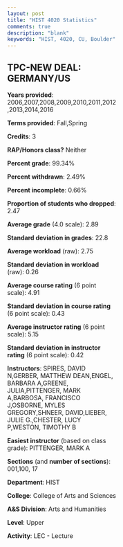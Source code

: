 ```yaml
---
layout: post
title: "HIST 4020 Statistics"
comments: true
description: "blank"
keywords: "HIST, 4020, CU, Boulder"
--- 
```

<head>
<script src="https://ajax.googleapis.com/ajax/libs/jquery/2.1.3/jquery.min.js"></script>
<script src="https://dl.dropboxusercontent.com/s/pc42nxpaw1ea4o9/highcharts.js?dl=0"></script>
<!-- <script src="../assets/js/highcharts.js"></script> -->
<style type="text/css">@font-face {
	font-family: "Bebas Neue";
	src: url(https://www.filehosting.org/file/details/544349/BebasNeue%20Regular.otf) format("opentype");
	}
	h1.Bebas { 
		font-family: "Bebas Neue", Verdana, Tahoma;
	}
</style>
</head>
<body>
	<div id="container" style="float: right; width: 45%; height: 88%; margin-left: 2.5%; margin-right: 2.5%;"></div>
	<script language="JavaScript">
		$(document).ready(function() {
		var chart = {type: 'column'};
		var title = {text: 'Grade Distribution'};
		var xAxis = {categories: ['A','B','C','D','F'],crosshair: true};
		var yAxis = {min: 0,title: {text: 'Percentage'}};
		var tooltip = {headerFormat: '<center><b><span style="font-size:20px">{point.key}</span></b></center>',
		               pointFormat: '<td style="padding:0"><b>{point.y:.1f}%</b></td>',
		               footerFormat: '</table>',shared: true,useHTML: true};
		var plotOptions = {column: {pointPadding: 0.0,borderWidth: 0}};  
		var credits = {enabled: false};var series= [{name: 'Percent',data: [24.7,51.27,18.16,2.21,3.65,]}];
		var json = {};
		json.chart = chart;
		json.title = title;
		json.tooltip = tooltip;
		json.xAxis = xAxis;
		json.yAxis = yAxis;  
		json.series = series;
		json.plotOptions = plotOptions;  
		json.credits = credits;
		$('#container').highcharts(json);
	});
	</script>
</body>
			   
## TPC-NEW DEAL: GERMANY/US

**Years provided**: 2006,2007,2008,2009,2010,2011,2012,2013,2014,2016

**Terms provided**: Fall,Spring

**Credits**: 3

**RAP/Honors class?** Neither

**Percent grade**: 99.34%

**Percent withdrawn**: 2.49%

**Percent incomplete**: 0.66%

**Proportion of students who dropped**: 2.47

**Average grade** (4.0 scale): 2.89

**Standard deviation in grades**: 22.8

**Average workload** (raw): 2.75

**Standard deviation in workload** (raw): 0.26

**Average course rating** (6 point scale): 4.91

**Standard deviation in course rating** (6 point scale): 0.43

**Average instructor rating** (6 point scale): 5.15

**Standard deviation in instructor rating** (6 point scale): 0.42

**Instructors**: SPIRES, DAVID N,GERBER, MATTHEW DEAN,ENGEL, BARBARA A,GREENE, JULIA,PITTENGER, MARK A,BARBOSA, FRANCISCO J,OSBORNE, MYLES GREGORY,SHNEER, DAVID,LIEBER, JULIE G.,CHESTER, LUCY P,WESTON, TIMOTHY B

**Easiest instructor** (based on class grade): PITTENGER, MARK A

**Sections** (and **number of sections**): 001,100, 17

**Department**: HIST

**College**: College of Arts and Sciences

**A&S Division**: Arts and Humanities

**Level**: Upper

**Activity**: LEC - Lecture